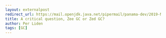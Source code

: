 ```yaml
---
layout: externalpost
redirect_url: https://mail.openjdk.java.net/pipermail/panama-dev/2019-November/006711.html
title: A critical question, Zee GC or Zed GC?
author: Per Liden
tags: [GC]
---
```

